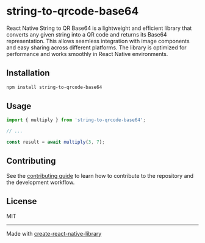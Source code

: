 # string-to-qrcode-base64

React Native String to QR Base64 is a lightweight and efficient library that converts any given string into a QR code and returns its Base64 representation. This allows seamless integration with image components and easy sharing across different platforms. The library is optimized for performance and works smoothly in React Native environments.

## Installation

```sh
npm install string-to-qrcode-base64
```

## Usage


```js
import { multiply } from 'string-to-qrcode-base64';

// ...

const result = await multiply(3, 7);
```


## Contributing

See the [contributing guide](CONTRIBUTING.md) to learn how to contribute to the repository and the development workflow.

## License

MIT

---

Made with [create-react-native-library](https://github.com/callstack/react-native-builder-bob)
